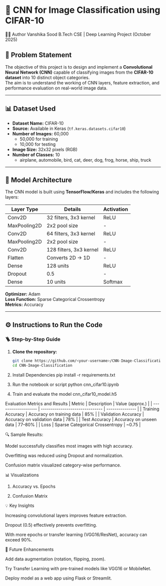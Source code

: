 # 🧠 CNN for Image Classification using CIFAR-10

🧑‍💻 Author
Vanshika Sood
B.Tech CSE | Deep Learning Project (October 2025)


## 📘 Problem Statement
The objective of this project is to design and implement a **Convolutional Neural Network (CNN)** capable of classifying images from the **CIFAR-10 dataset** into 10 distinct object categories.  
The aim is to understand the working of CNN layers, feature extraction, and performance evaluation on real-world image data.

---

## 📊 Dataset Used
- **Dataset Name:** CIFAR-10  
- **Source:** Available in Keras (`tf.keras.datasets.cifar10`)  
- **Number of Images:** 60,000  
  - 50,000 for training  
  - 10,000 for testing  
- **Image Size:** 32x32 pixels (RGB)  
- **Number of Classes:** 10  
  - airplane, automobile, bird, cat, deer, dog, frog, horse, ship, truck

---

## 🧩 Model Architecture
The CNN model is built using **TensorFlow/Keras** and includes the following layers:

| Layer Type | Details | Activation |
|-------------|----------|-------------|
| Conv2D | 32 filters, 3x3 kernel | ReLU |
| MaxPooling2D | 2x2 pool size | - |
| Conv2D | 64 filters, 3x3 kernel | ReLU |
| MaxPooling2D | 2x2 pool size | - |
| Conv2D | 128 filters, 3x3 kernel | ReLU |
| Flatten | Converts 2D → 1D | - |
| Dense | 128 units | ReLU |
| Dropout | 0.5 | - |
| Dense | 10 units | Softmax |

**Optimizer:** Adam  
**Loss Function:** Sparse Categorical Crossentropy  
**Metrics:** Accuracy  

---

## ⚙️ Instructions to Run the Code

### 🪜 Step-by-Step Guide

1. **Clone the repository:**
   ```bash
   git clone https://github.com/<your-username>/CNN-Image-Classification.git
   cd CNN-Image-Classification

2. Install Dependencies
pip install -r requirements.txt

3. Run the notebook or script
python cnn_cifar10.ipynb

4. Train and evaluate the model
cnn_cifar10_model.h5



Evaluation Metrics and Results
| Metric              | Description                     | Value (approx.) |
| ------------------- | ------------------------------- | --------------- |
| Training Accuracy   | Accuracy on training data       | 85%             |
| Validation Accuracy | Accuracy on validation data     | 78%             |
| Test Accuracy       | Accuracy on unseen data         | 77–80%          |
| Loss                | Sparse Categorical Crossentropy | ~0.75           |


🔍 Sample Results:

Model successfully classifies most images with high accuracy.

Overfitting was reduced using Dropout and normalization.

Confusion matrix visualized category-wise performance.

📊 Visualizations

1. Accuracy vs. Epochs


2. Confusion Matrix


💡 Key Insights

Increasing convolutional layers improves feature extraction.

Dropout (0.5) effectively prevents overfitting.

With more epochs or transfer learning (VGG16/ResNet), accuracy can exceed 90%.

🧠 Future Enhancements

Add data augmentation (rotation, flipping, zoom).

Try Transfer Learning with pre-trained models like VGG16 or MobileNet.

Deploy model as a web app using Flask or Streamlit.
